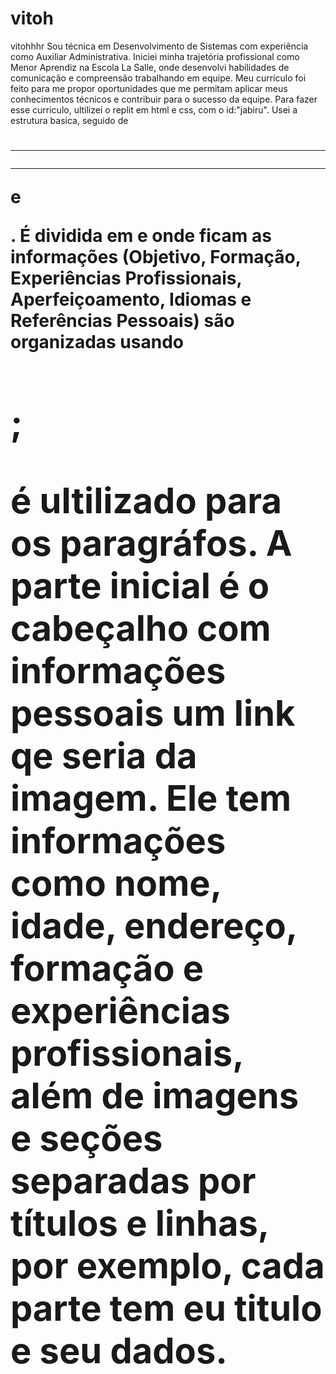 # vitoh
vitohhhr
Sou técnica em Desenvolvimento de Sistemas com experiência como Auxiliar Administrativa. Iniciei minha trajetória profissional como Menor Aprendiz na Escola La Salle, onde desenvolvi habilidades de comunicação e compreensão trabalhando em equipe. Meu currículo foi feito para me propor oportunidades que me permitam aplicar meus conhecimentos técnicos e contribuir para o sucesso da equipe.
Para fazer esse curriculo, ultilizei o replit em html e css, com o id:"jabiru".  Usei a estrutura basica, seguido de <h1> <h1/> <hr> <hr/> <p> <p/> e <div> <div/>.
É dividida em <head> e <body> onde ficam as informações
(Objetivo, Formação, Experiências Profissionais, Aperfeiçoamento, Idiomas e Referências Pessoais) são organizadas usando <h1>; <p> é ultilizado para os paragráfos.
A parte inicial é o cabeçalho com informações pessoais um link qe seria da imagem.
Ele tem informações como nome, idade, endereço, formação e experiências profissionais, além de imagens e seções separadas por títulos e linhas, por exemplo, cada parte tem eu titulo e seu dados.
